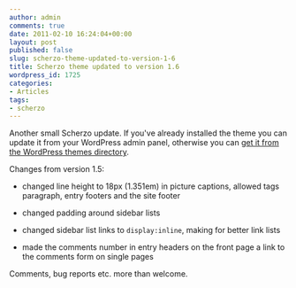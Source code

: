 ```yaml
---
author: admin
comments: true
date: 2011-02-10 16:24:04+00:00
layout: post
published: false
slug: scherzo-theme-updated-to-version-1-6
title: Scherzo theme updated to version 1.6
wordpress_id: 1725
categories:
- Articles
tags:
- scherzo
---
```


Another small Scherzo update. If you've already installed the theme you can update it from your WordPress admin panel, otherwise you can [get it from the WordPress themes directory](http://wordpress.org/extend/themes/scherzo).

<!-- more -->

Changes from version 1.5:



	
  * changed line height to 18px (1.351em) in picture captions, allowed tags paragraph, entry footers and the site footer

	
  * changed padding around sidebar lists

	
  * changed sidebar list links to `display:inline`, making for better link lists

	
  * made the comments number in entry headers on the front page a link to the comments form on single pages


Comments, bug reports etc. more than welcome.
